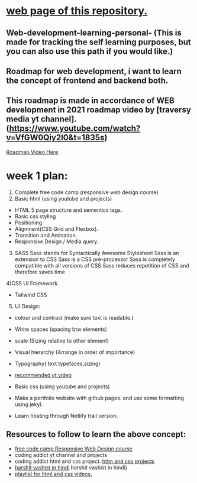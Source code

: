 # [web page of this repository.](https://satyamjhadev.github.io/web-development-learning/)

## Web-development-learning-personal- (This is made for tracking the self learning purposes, but you can also use this path if you would like.)

## Roadmap for web development, i want to learn the concept of frontend and backend both.

## This roadmap is made in accordance of WEB development in 2021 roadmap video by [traversy media yt channel].(https://www.youtube.com/watch?v=VfGW0Qiy2I0&t=1835s)

[Roadmap Video Here](https://www.youtube.com/watch?v=VfGW0Qiy2I0&t=1177s)


# week 1 plan:
1) Complete free code camp (responsive web design course)
2) Basic html (using youtube and projects)
-  HTML 5 page structure and sementics tags.
-  Basic css styling
-  Positioning
-  Alignment(CSS Grid and Flexbox).
-  Transition and Amination.
-  Responsive Design / Media query.


3) SASS 
    Sass stands for Syntactically Awesome Stylesheet
    Sass is an extension to CSS
    Sass is a CSS pre-processor
    Sass is completely compatible with all versions of CSS
    Sass reduces repetition of CSS and therefore saves time
    
4)CSS UI Framework.
- Tailwind CSS

5) UI Design:
- colour and contrast (make sure text is readable.)
- White spaces (spacing btw elements)
- scale (Sizing relative to other element)
- Visual hierarchy (Arrange in order of importance)
- Typography( text typefaces,sizing)
- [recommended yt video](https://www.youtube.com/watch?v=0JCUH5daCCE)





- Basic css (using youtube and projects)
- Make a portfolio website with github pages. and use some formatting using jekyl.
- Learn hosting through Netlify trail version.

## Resources to follow to learn the above concept:
- [free code camp  Responsive Web Design course](https://www.freecodecamp.org/learn/responsive-web-design/#basic-html-and-html5)
- coding addict yt channel and projects
-  coding addict html and css project.  [htlm and css projects](https://www.youtube.com/playlist?list=PLnHJACx3NwAdhoqmE5i_dqSnYHd04doh0)
- [harshit vashist in hindi](https://www.youtube.com/playlist?list=PLwgFb6VsUj_mtXvKDupqdWB2JBiek8YPB) harshit vashist in hindi)
- [playlist for html and css videos.](https://www.youtube.com/playlist?list=PLs1ia4sQXjZ9NptyjWt7eBCIl2xzW56y5)
